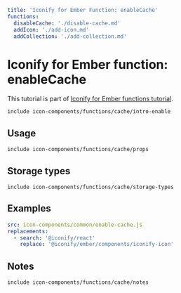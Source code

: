 ```yaml
title: 'Iconify for Ember Function: enableCache'
functions:
  disableCache: './disable-cache.md'
  addIcon: './add-icon.md'
  addCollection: './add-collection.md'
```

# Iconify for Ember function: enableCache

This tutorial is part of [Iconify for Ember functions tutorial](./index.md#functions).

`include icon-components/functions/cache/intro-enable`

## Usage

`include icon-components/functions/cache/props`

## Storage types

`include icon-components/functions/cache/storage-types`

## Examples

```yaml
src: icon-components/common/enable-cache.js
replacements:
  - search: '@iconify/react'
    replace: '@iconify/ember/components/iconify-icon'
```

## Notes

`include icon-components/functions/cache/notes`
